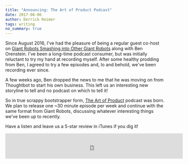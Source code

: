 ```yaml
---
title: "Announcing: The Art of Product Podcast"
date: 2017-06-06
author: Derrick Reimer
tags: writing
no_summary: true
---
```


Since August 2016, I've had the pleasure of being a regular guest co-host on
[Giant Robots Smashing into Other Giant Robots](http://giantrobots.fm) along with
Ben Orenstein. I've been a long-time podcast consumer, but was initially reluctant
to try my hand at recording myself. After some healthy prodding from Ben, I
agreed to try a few episodes and, lo and behold, we've been recording ever
since.

A few weeks ago, Ben dropped the news to me that he was moving on from
Thoughtbot to start his own business. This left us an interesting new storyline
to tell and no podcast on which to tell it!

So in true scrappy bootstrapper form, [The Art of Product](http://artofproductpodcast.com)
podcast was born. We plan to release one ~30 minute episode per week and continue
with the same format from Giant Robots, discussing whatever interesting things
we've been up to recently.

Have a listen and leave us a 5-star review in iTunes if you dig it!

<iframe width="560" height="80" scrolling="no" frameborder="no" src="https://fireside.fm/s/v-d94RjH+bYau2x9F/iframe"></iframe>
